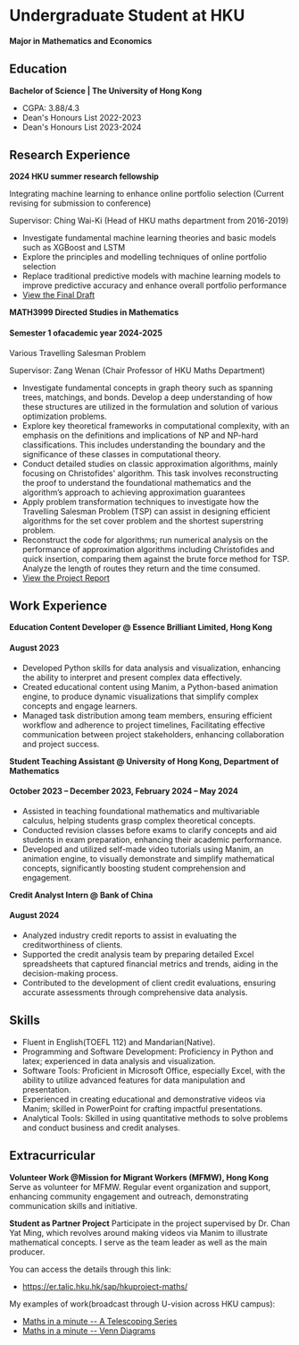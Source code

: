 # Undergraduate Student at HKU

#### Major in Mathematics and Economics

## Education

**Bachelor of Science | The University of Hong Kong**
- CGPA: 3.88/4.3
- Dean's Honours List 2022-2023
- Dean's Honours List 2023-2024


## Research Experience 
**2024 HKU summer research fellowship**

Integrating machine learning to enhance online portfolio selection
(Current revising for submission to conference)

Supervisor: Ching Wai-Ki (Head of HKU maths department from 2016-2019)
- Investigate fundamental machine learning theories and basic models such as XGBoost and LSTM
- Explore the principles and modelling techniques of online portfolio selection
- Replace traditional predictive models with machine learning models to improve predictive accuracy and enhance overall portfolio performance
- [View the Final Draft](https://connecthkuhk-my.sharepoint.com/:b:/g/personal/u3597461_connect_hku_hk/EbIdwj3-D_dBrSg3s8rRo5gB29HWe-UvsCve9QwpeATO0Q?e=ikfmXB)

**MATH3999 Directed Studies in Mathematics**
#### Semester 1 ofacademic year 2024-2025
Various Travelling Salesman Problem

Supervisor: Zang Wenan (Chair Professor of HKU Maths Department)
- Investigate fundamental concepts in graph theory such as spanning trees, matchings, and bonds. Develop a deep understanding of how these structures are utilized in the formulation and solution of various optimization problems.
- Explore key theoretical frameworks in computational complexity, with an emphasis on the definitions and implications of NP and NP-hard classifications. This includes understanding the boundary and the significance of these classes in computational theory.
- Conduct detailed studies on classic approximation algorithms, mainly focusing on Christofides' algorithm. This task involves reconstructing the proof to understand the foundational mathematics and the algorithm’s approach to achieving approximation guarantees
- Apply problem transformation techniques to investigate how the Travelling Salesman Problem (TSP) can assist in designing efficient algorithms for the set cover problem and the shortest superstring problem.
- Reconstruct the code for algorithms; run numerical analysis on the performance of approximation algorithms including Christofides and quick insertion, comparing them against the brute force method for TSP. Analyze the length of routes they return and the time consumed.
- [View the Project Report](https://connecthkuhk-my.sharepoint.com/:b:/g/personal/u3597461_connect_hku_hk/EYuEQG-rStpIlSFqRU857t8BqAdDFWiGMk-SxY03s2vtIQ?e=jfpFiA)


## Work Experience
**Education Content Developer @ Essence Brilliant Limited, Hong Kong**
#### August 2023
- Developed Python skills for data analysis and visualization, enhancing the ability to interpret and present complex data effectively.
- Created educational content using Manim, a Python-based animation engine, to produce dynamic visualizations that simplify complex concepts and engage learners.
- Managed task distribution among team members, ensuring efficient workflow and adherence to project timelines, Facilitating effective communication between project stakeholders, enhancing collaboration and project success.
  


**Student Teaching Assistant @ University of Hong Kong, Department of Mathematics**
#### October 2023 – December 2023, February 2024 – May 2024
- Assisted in teaching foundational mathematics and multivariable calculus, helping students grasp complex theoretical concepts.
- Conducted revision classes before exams to clarify concepts and aid students in exam preparation, enhancing their academic performance.
- Developed and utilized self-made video tutorials using Manim, an animation engine, to visually demonstrate and simplify mathematical concepts, significantly boosting student comprehension and engagement.


**Credit Analyst Intern @ Bank of China**
#### August 2024
- Analyzed industry credit reports to assist in evaluating the creditworthiness of clients.
- Supported the credit analysis team by preparing detailed Excel spreadsheets that captured financial metrics and trends, aiding in the decision-making process.
-	Contributed to the development of client credit evaluations, ensuring accurate assessments through comprehensive data analysis.


## Skills
- Fluent in English(TOEFL 112) and Mandarian(Native).
- Programming and Software Development: Proficiency in Python and latex; experienced in data analysis and visualization.
- Software Tools: Proficient in Microsoft Office, especially Excel, with the ability to utilize advanced features for data manipulation and presentation.
- Experienced in creating educational and demonstrative videos via Manim; skilled in PowerPoint for crafting impactful presentations.
- Analytical Tools: Skilled in using quantitative methods to solve problems and conduct business and credit analyses.


## Extracurricular
**Volunteer Work @Mission for Migrant Workers (MFMW), Hong Kong**
Serve as volunteer for MFMW. Regular event organization and support, enhancing community engagement and outreach, demonstrating communication skills and initiative.

**Student as Partner Project**
Participate in the project supervised by Dr. Chan Yat Ming, which revolves around making videos via Manim to illustrate mathematical concepts. I serve as the team leader as well as the main producer.

You can access the details through this link: 
- https://er.talic.hku.hk/sap/hkuproject-maths/

My examples of work(broadcast through U-vision across HKU campus): 
- [Maths in a minute -- A Telescoping Series](https://uvision.hku.hk/playvideo.php?mid=28114#)
- [Maths in a minute -- Venn Diagrams](https://video.wixstatic.com/video/31c506_f5035ec7b6ad4a40914ade5300471014/1080p/mp4/file.mp4)



